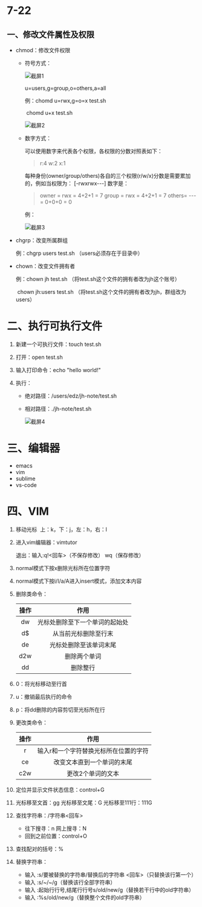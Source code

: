 

# 7-22

## 一、修改文件属性及权限

* chmod：修改文件权限

  * 符号方式：

    ![截屏1](https://gitee.com/cunses/jh-note/raw/master/7-22/7-22-1.png)

    u=users,g=group,o=others,a=all

    例：chomd u=rwx,g=o=x test.sh

    ​		chomd u+x test.sh

    ![截屏2](https://gitee.com/cunses/jh-note/raw/master/7-22/7-22-2.png)

    

  * 数字方式：

    可以使用数字来代表各个权限，各权限的分数对照表如下：

    > r:4
    > w:2
    > x:1

    每种身份(owner/group/others)各自的三个权限(r/w/x)分数是需要累加的，例如当权限为： [-rwxrwx---] 数字是：

    > owner = rwx = 4+2+1 = 7
    > group = rwx = 4+2+1 = 7
    > others= --- = 0+0+0 = 0

    例：

    ![截屏3](https://gitee.com/cunses/jh-note/raw/master/7-22/7-22-3.png)

* chgrp：改变所属群组

  例：chgrp users test.sh （users必须存在于目录中）

* chown：改变文件拥有者

  例：chown jh test.sh （将test.sh这个文件的拥有者改为jh这个账号）

  ​		chown jh:users test.sh （将test.sh这个文件的拥有者改为jh，群组改为users）



# 二、执行可执行文件

1. 新建一个可执行文件：touch test.sh

2. 打开：open test.sh

3. 输入打印命令：echo "hello world!"

4. 执行：

   * 绝对路径：/users/edz/jh-note/test.sh

   * 相对路径：./jh-note/test.sh

     ![截屏4](https://gitee.com/cunses/jh-note/raw/master/7-22/7-22-4.png)



# 三、编辑器

* emacs
* vim
* sublime
* vs-code



# 四、VIM

1. 移动光标   上：k，下：j，左：h，右：l

2. 进入vim编辑器：vimtutor 

   退出：输入:q!<回车>（不保存修改）  wq（保存修改）

3. normal模式下按x删除光标所在位置字符

4. normal模式下按i/I/a/A进入insert模式，添加文本内容

5. 删除类命令：

   | 操作 |              作用              |
   | :--: | :----------------------------: |
   |  dw  | 光标处删除至下一个单词的起始处 |
   |  d$  |      从当前光标删除至行末      |
   |  de  |     光标处删除至该单词末尾     |
   | d2w  |          删除两个单词          |
   |  dd  |            删除整行            |

6. 0：将光标移动至行首

7. u：撤销最后执行的命令

8. p：将dd删除的内容剪切至光标所在行

9. 更改类命令：

   | 操作 |                 作用                  |
   | :--: | :-----------------------------------: |
   |  r   | 输入r和一个字符替换光标所在位置的字符 |
   |  ce  |      改变文本直到一个单词的末尾       |
   | c2w  |           更改2个单词的文本           |

10. 定位并显示文件状态信息：control+G

11. 光标移至文首：gg       光标移至文尾：G     光标移至111行：111G

12. 查找字符串：/字符串<回车>

    * 往下搜寻：n     网上搜寻：N
    * 回到之前位置：control+O

13. 查找配对的括号：%

14. 替换字符串：

    * 输入            :s/要被替换的字符串/替换后的字符串 <回车>（只替换该行第一个）
    * 输入            :s/~/~/g（替换该行全部字符串）
    * 输入            :起始行行号,结尾行行号s/old/new/g（替换若干行中的old字符串）
    * 输入            :%s/old/new/g（替换整个文件的old字符串）

    